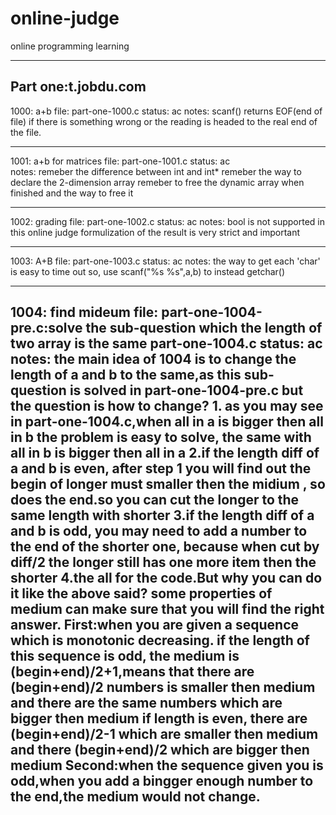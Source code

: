 online-judge
============
online programming learning

---------------------------------------------------------
Part one:t.jobdu.com
---------------------------------------------------------
1000:	a+b	
file:	part-one-1000.c	
status:	ac
notes:	scanf() returns EOF(end of file) if there is something wrong or the reading is headed to the real end of the file.
	
---------------------------------------------------------
1001:	a+b for matrices
file:	part-one-1001.c
status:	ac	
notes:	remeber the difference between int and int*
	remeber the way to declare the 2-dimension array 
	remeber to free the dynamic array when finished and the way to free it

---------------------------------------------------------
1002:	grading
file:	part-one-1002.c
status:	ac
notes:	bool is not supported in this online judge
	formulization of the result is very strict and important

---------------------------------------------------------
1003:	A+B
file:	part-one-1003.c
status: ac
notes:	the way to get each 'char' is easy to time out
	so, use scanf("%s %s",a,b) to instead getchar()

----------------------------------------------------------
1004:	find mideum
file:	part-one-1004-pre.c:solve the sub-question which the length of two array is the same
	part-one-1004.c
status: ac
notes:	the main idea of 1004 is to change the length of a and b to the same,as this sub-question is solved in part-one-1004-pre.c
        but the question is how to change?
        1. as you may see in part-one-1004.c,when all in a is bigger then all in b the problem is easy to solve,
        the same with all in b is bigger then all in a
        2.if the length diff of a and b is even, after step 1 you will find out the begin of longer must smaller then the midium ,
        so does the end.so you can cut the longer to the same length with shorter
        3.if the length diff of a and b is odd, you may need to add a number to the end of the shorter one,
	because when cut by diff/2 the longer still has one more item then the shorter
	4.the all for the code.But why you can do it like the above said?
          some properties of medium can make sure that you will find the right answer.
	    First:when you are given a sequence which is monotonic decreasing.
		if the length of this sequence is odd,
		  the medium is (begin+end)/2+1,means that there are (begin+end)/2 numbers is smaller then medium 
		  and there are the same numbers which are bigger then medium
		if length is even,
		  there are (begin+end)/2-1 which are smaller then medium 
		  and there (begin+end)/2 which are bigger then medium
	    Second:when the sequence given you is odd,when you add a bingger enough number to the end,the medium would not change. 
--------------------------------------------------------------



















